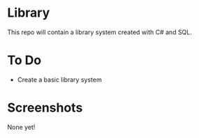 # Library
This repo will contain a library system created with C# and SQL.
# To Do
- Create a basic library system
# Screenshots
None yet!